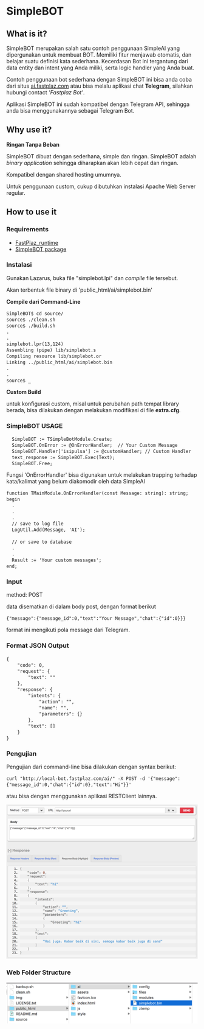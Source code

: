 

# SimpleBOT

## What is it?

SimpleBOT merupakan salah satu contoh penggunaan SimpleAI yang dipergunakan untuk membuat BOT.
Memiliki fitur menjawab otomatis, dan belajar suatu definisi kata sederhana.
Kecerdasan Bot ini tergantung dari data entity dan intent yang Anda miliki, serta logic handler yang Anda buat.

Contoh penggunaan bot sederhana dengan SimpleBOT ini bisa anda coba dari situs [ai.fastplaz.com](http://ai.fastplaz.com) atau bisa melalu aplikasi chat **Telegram**, silahkan hubungi contact *'Fastplaz Bot'*.

Aplikasi SimpleBOT ini sudah kompatibel dengan Telegram API, sehingga anda bisa menggunakannya sebagai Telegram Bot.

## Why use it?

**Ringan Tanpa Beban**

SimpleBOT dibuat dengan sederhana, simple dan ringan. SimpleBOT adalah _binary application_ sehingga diharapkan akan lebih cepat dan ringan. 

Kompatibel dengan shared hosting umumnya.

Untuk penggunaan custom, cukup dibutuhkan instalasi Apache Web Server regular.


## How to use it


### Requirements

- [FastPlaz_runtime](http://www.fastplaz.com/)
- [SimpleBOT package](https://github.com/luridarmawan/SimpleAI/)

### Instalasi

Gunakan Lazarus, buka file "simplebot.lpi" dan *compile* file tersebut.

Akan terbentuk file binary di 'public_html/ai/simplebot.bin'

**Compile dari Command-Line**

```
SimpleBOT$ cd source/
source$ ./clean.sh 
source$ ./build.sh
.
.
simplebot.lpr(13,124)
Assembling (pipe) lib/simplebot.s
Compiling resource lib/simplebot.or
Linking ../public_html/ai/simplebot.bin
.
.
source$ _

```

**Custom Build**

untuk konfigurasi custom, misal untuk perubahan path tempat library berada, bisa dilakukan dengan melakukan modifikasi di file **extra.cfg**.


### SimpleBOT USAGE

```
  SimpleBOT := TSimpleBotModule.Create;
  SimpleBOT.OnError := @OnErrorHandler;  // Your Custom Message
  SimpleBOT.Handler['isipulsa'] := @customHandler; // Custom Handler
  text_response := SimpleBOT.Exec(Text);
  SimpleBOT.Free;

```

Fungsi 'OnErrorHandler' bisa digunakan untuk melakukan trapping terhadap kata/kalimat yang belum diakomodir oleh data SimpleAI

```delphi
function TMainModule.OnErrorHandler(const Message: string): string;
begin
  .
  .
  .
  // save to log file
  LogUtil.Add(Message, 'AI');
  
  // or save to database
  .
  .
  Result := 'Your custom messages';
end;
```


### Input

method: POST

data disematkan di dalam body post, dengan format berikut

```
{"message":{"message_id":0,"text":"Your Message","chat":{"id":0}}}
```

format ini mengikuti pola message dari Telegram.


### Format JSON Output

```
{
	"code": 0,
	"request": {
		"text": ""
	},
	"response": {
		"intents": {
			"action": "",
			"name": "",
			"parameters": {}
		},
		"text": []
	}
}
```



### Pengujian

Pengujian dari command-line bisa dilakukan dengan syntax berikut:

```
curl "http://local-bot.fastplaz.com/ai/" -X POST -d '{"message":{"message_id":0,"chat":{"id":0},"text":"Hi"}}'
```

atau bisa dengan menggunakan aplikasi RESTClient lainnya.


![Format](img/format_01.png "Format")


### Web Folder Structure

![Folder Structure](img/folder-structure.png "Folder Structure")

